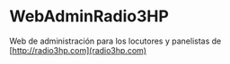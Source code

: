 WebAdminRadio3HP
================

Web de administración para los locutores y panelistas de [http://radio3hp.com](radio3hp.com)